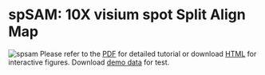 # spSAM: 10X visium **sp**ot **S**plit **A**lign **M**ap
![spsam](https://github.com/renzhonggan/spsam/blob/main/docs/images/spsam_pipeline.jpg)
Please refer to the 
[PDF](https://github.com/renzhonggan/spsam/blob/main/docs/spsam_tutorial.pdf) for detailed tutorial or download [HTML](https://github.com/renzhonggan/spsam/tree/main/docs) for interactive figures.
Download [demo data](https://drive.usercontent.google.com/download?id=16EJgF5yLAnJvadusFoOkRVGpTAgmtmZ_&export=download&authuser=0) for test.
